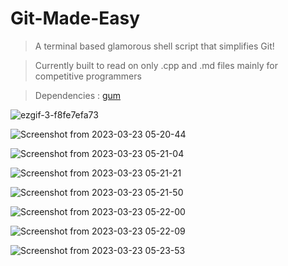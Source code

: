 # Git-Made-Easy
>A terminal based glamorous shell script that simplifies Git!

>Currently built to read on only .cpp and .md files mainly for competitive programmers

>Dependencies : [gum](https://github.com/charmbracelet/gum "Github: charmbracelet/gum")


![ezgif-3-f8fe7efa73](https://user-images.githubusercontent.com/90480489/226985361-f4167fd7-49d2-4a5c-8a51-88946c4f8137.gif)

![Screenshot from 2023-03-23 05-20-44](https://user-images.githubusercontent.com/90480489/227066607-2f969355-1e74-4c4a-bd56-b1b9bc51a5b0.png)

![Screenshot from 2023-03-23 05-21-04](https://user-images.githubusercontent.com/90480489/227066622-983e65d9-19d6-4871-94e7-d666861c1cdb.png)

![Screenshot from 2023-03-23 05-21-21](https://user-images.githubusercontent.com/90480489/227066631-f1f3e069-1aa5-4c7f-91dd-62e30a4ec70d.png)

![Screenshot from 2023-03-23 05-21-50](https://user-images.githubusercontent.com/90480489/227066638-359f4290-e48e-49e6-80e6-7ce65173bdc0.png)

![Screenshot from 2023-03-23 05-22-00](https://user-images.githubusercontent.com/90480489/227066647-a8b005b3-6511-4cf4-8528-e114c178caa3.png)

![Screenshot from 2023-03-23 05-22-09](https://user-images.githubusercontent.com/90480489/227066654-6e2b381c-05a3-453c-8423-c534f85f0351.png)

![Screenshot from 2023-03-23 05-23-53](https://user-images.githubusercontent.com/90480489/227066662-7a20df11-b87e-4dee-8df7-b3e81621f870.png)
